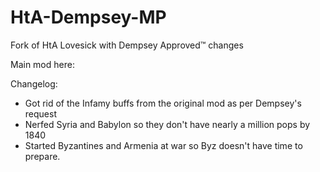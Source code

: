 # HtA-Dempsey-MP
Fork of HtA Lovesick with Dempsey Approved™ changes

Main mod here:

Changelog:

* Got rid of the Infamy buffs from the original mod as per Dempsey's request
* Nerfed Syria and Babylon so they don't have nearly a million pops by 1840
* Started Byzantines and Armenia at war so Byz doesn't have time to prepare.
